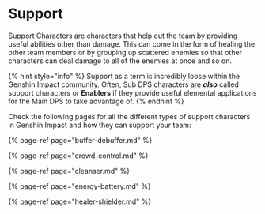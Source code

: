 # Support

Support Characters are characters that help out the team by providing useful abilities other than damage. This can come in the form of healing the other team members or by grouping up scattered enemies so that other characters can deal damage to all of the enemies at once and so on.

{% hint style="info" %}
Support as a term is incredibly loose within the Genshin Impact community. Often, Sub DPS characters are _**also**_ called support characters or **Enablers** if they provide useful elemental applications for the Main DPS to take advantage of.
{% endhint %}

Check the following pages for all the different types of support characters in Genshin Impact and how they can support your team:

{% page-ref page="buffer-debuffer.md" %}

{% page-ref page="crowd-control.md" %}

{% page-ref page="cleanser.md" %}

{% page-ref page="energy-battery.md" %}

{% page-ref page="healer-shielder.md" %}



